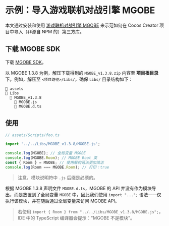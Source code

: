 # 示例：导入游戏联机对战引擎 MGOBE

本文通过安装和使用 [游戏联机对战引擎 MGOBE](https://cloud.tencent.com/product/mgobe) 来示范如何在 Cocos Creator 项目中导入（非源自 NPM 的）第三方库。

## 下载 MGOBE SDK

下载 [MGOBE SDK](https://cloud.tencent.com/document/product/1038/33406)。

以 MGOBE 1.3.8 为例，解压下载得到的 `MGOBE_v1.3.8.zip` 内容至 **项目根目录** 下。例如，解压至 `<项目路径>/Libs/`，确保 `Libs/` 目录结构如下：

```
📂 assets
📂 Libs
  📂 MGOBE_v1.3.8
    📜 MGOBE.js
    📜 MGOBE.d.ts
```

## 使用

```ts
// assets/Scripts/foo.ts

import '../../Libs/MGOBE_v1.3.8/MGOBE.js';

console.log(MGOBE); // 全局变量 MGOBE
console.log(MGOBE.Room); // MGOBE Root 类
const { Room } = MGOBE; // 使用解构语法更加简洁
console.log(Room === MGOBE.Room); // 打印：true
```

> 注意，模块说明符中 `.js` 后缀是必须的。

根据 MGOBE 1.3.8 声明文件 `MGOBE.d.ts`，MGOBE 的 API 并没有作为模块导出，而是放置到了全局变量 `MGOBE` 中，因此我们使用 `import "...";` 语法——仅执行该模块，并在随后通过全局变量来访问 MGOBE API。

> 若使用 `import { Room } from "../../Libs/MGOBE_v1.3.8/MGOBE.js";`，IDE 中的 TypeScript 编译器会提示："MGOBE 不是模块"。
